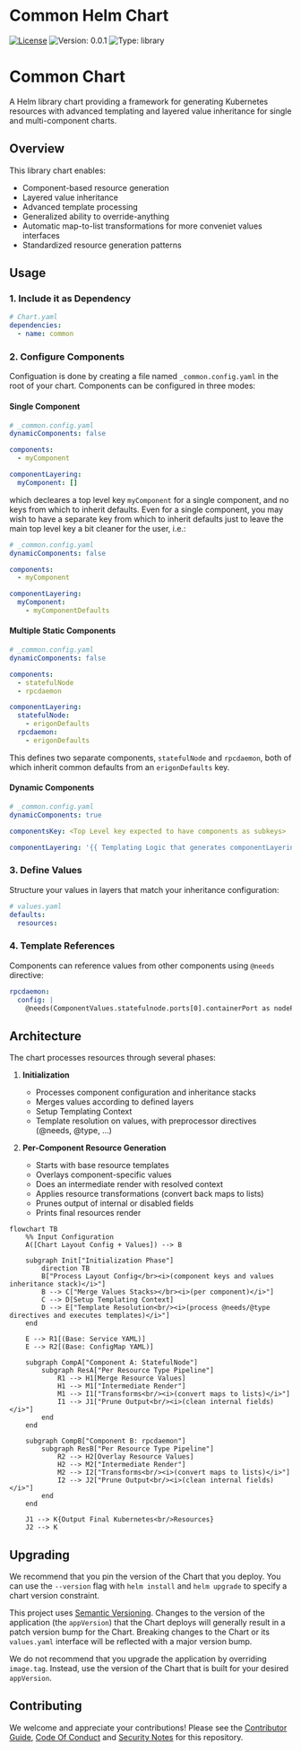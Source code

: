 # Common Helm Chart

[![License](https://img.shields.io/badge/License-Apache%202.0-blue.svg)](https://opensource.org/licenses/Apache-2.0) ![Version: 0.0.1](https://img.shields.io/badge/Version-0.0.1-informational?style=flat-square) ![Type: library](https://img.shields.io/badge/Type-library-informational?style=flat-square) 

# Common Chart

A Helm library chart providing a framework for generating Kubernetes resources with advanced templating and layered value inheritance for single and multi-component charts.

## Overview

This library chart enables:
- Component-based resource generation
- Layered value inheritance
- Advanced template processing
- Generalized ability to override-anything
- Automatic map-to-list transformations for more conveniet values interfaces
- Standardized resource generation patterns

## Usage

### 1. Include it as Dependency

```yaml
# Chart.yaml
dependencies:
  - name: common
```

### 2. Configure Components

Configuation is done by creating a file named `_common.config.yaml` in the root of your chart.
Components can be configured in three modes:

#### Single Component

```yaml
# _common.config.yaml
dynamicComponents: false

components:
  - myComponent

componentLayering:
  myComponent: []
```

which decleares a top level key `myComponent` for a single component, and no keys from which to inherit defaults.
Even for a single component, you may wish to have a separate key from which to inherit defaults just to leave the main top level key a bit cleaner for the user, i.e.:

```yaml
# _common.config.yaml
dynamicComponents: false

components:
  - myComponent

componentLayering:
  myComponent:
    - myComponentDefaults
```

#### Multiple Static Components

```yaml
# _common.config.yaml
dynamicComponents: false

components:
  - statefulNode
  - rpcdaemon

componentLayering:
  statefulNode:
    - erigonDefaults
  rpcdaemon:
    - erigonDefaults

```

This defines two separate components, `statefulNode` and `rpcdaemon`, both of which inherit common defaults from an `erigonDefaults` key.

#### Dynamic Components

```yaml
# _common.config.yaml
dynamicComponents: true

componentsKey: <Top Level key expected to have components as subkeys>

componentLayering: '{{ Templating Logic that generates componentLayering based dinamically }}
```

### 3. Define Values

Structure your values in layers that match your inheritance configuration:

```yaml
# values.yaml
defaults:
  resources:
```

### 4. Template References

Components can reference values from other components using `@needs` directive:

```yaml
rpcdaemon:
  config: |
    @needs(ComponentValues.statefulnode.ports[0].containerPort as nodePort)
```

## Architecture

The chart processes resources through several phases:

1. **Initialization**
   - Processes component configuration and inheritance stacks
   - Merges values according to defined layers
   - Setup Templating Context
   - Template resolution on values, with preprocessor directives (@needs, @type, ...)

2. **Per-Component Resource Generation**
   - Starts with base resource templates
   - Overlays component-specific values
   - Does an intermediate render with resolved context
   - Applies resource transformations (convert back maps to lists)
   - Prunes output of internal or disabled fields
   - Prints final resources render

```mermaid
flowchart TB
    %% Input Configuration
    A([Chart Layout Config + Values]) --> B

    subgraph Init["Initialization Phase"]
        direction TB
        B["Process Layout Config</br><i>(component keys and values inheritance stack)</i>"]
        B --> C["Merge Values Stacks></br><i>(per component)</i>"]
        C --> D[Setup Templating Context]
        D --> E["Template Resolution<br/><i>(process @needs/@type directives and executes templates)</i>"]
    end

    E --> R1[(Base: Service YAML)]
    E --> R2[(Base: ConfigMap YAML)]

    subgraph CompA["Component A: StatefulNode"]
        subgraph ResA["Per Resource Type Pipeline"]
            R1 --> H1[Merge Resource Values]
            H1 --> M1["Intermediate Render"]
            M1 --> I1["Transforms<br/><i>(convert maps to lists)</i>"]
            I1 --> J1["Prune Output<br/><i>(clean internal fields)</i>"]
        end
    end

    subgraph CompB["Component B: rpcdaemon"]
        subgraph ResB["Per Resource Type Pipeline"]
            R2 --> H2[Overlay Resource Values]
            H2 --> M2["Intermediate Render"]
            M2 --> I2["Transforms<br/><i>(convert maps to lists)</i>"]
            I2 --> J2["Prune Output<br/><i>(clean internal fields)</i>"]
        end
    end

    J1 --> K{Output Final Kubernetes<br/>Resources}
    J2 --> K
```

## Upgrading

We recommend that you pin the version of the Chart that you deploy. You can use the `--version` flag with `helm install` and `helm upgrade` to specify a chart version constraint.

This project uses [Semantic Versioning](https://semver.org/). Changes to the version of the application (the `appVersion`) that the Chart deploys will generally result in a patch version bump for the Chart. Breaking changes to the Chart or its `values.yaml` interface will be reflected with a major version bump.

We do not recommend that you upgrade the application by overriding `image.tag`. Instead, use the version of the Chart that is built for your desired `appVersion`.

## Contributing

We welcome and appreciate your contributions! Please see the [Contributor Guide](/CONTRIBUTING.md), [Code Of Conduct](/CODE_OF_CONDUCT.md) and [Security Notes](/SECURITY.md) for this repository.
